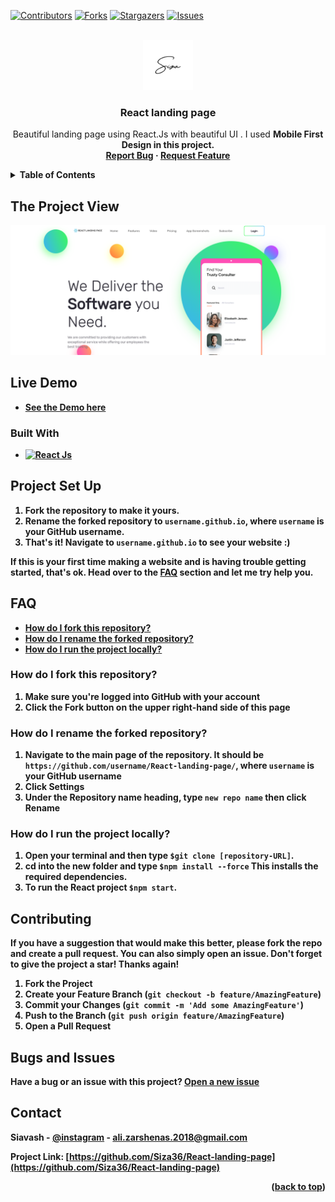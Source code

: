 <a id="readme-top"></a>

<!-- PROJECT SHIELDS -->

[![Contributors][contributors-shield]][contributors-url]
[![Forks][forks-shield]][forks-url]
[![Stargazers][stars-shield]][stars-url]
[![Issues][issues-shield]][issues-url]




<!-- PROJECT LOGO -->
<br />
<div align="center">
  <a href="https://github.com/Siza36/React-landing-page">
    <img src="./src/Images/Pro sefid.png" alt="Logo" width="80" height="80">
  </a>

<h3 id="about-the-project" align="center">React landing page</h3>

  <p align="center">
    Beautiful landing page using React.Js with beautiful UI . I used <strong > Mobile First Design <strong /> in this project.
    <br />
    <a href="https://github.com/Siza36/React-landing-page/issues">Report Bug</a>
    ·
    <a href="#contributing">Request Feature</a>
  </p>
</div>



<!-- TABLE OF CONTENTS -->
<details>
  <summary>Table of Contents</summary>
  <ol>
    <li>
      <a href="#about-the-project">About The Project</a>
      <ul>
        <li><a href="#live-demo">Live Demo</a></li>
        <li><a href="#built-with">Built With</a></li>
      </ul>
    </li>
    <li>
      <a href="#project-set-up">Project Set Up</a>
    </li>
    <li>
      <a href="#faq">FAQ</a>
      <ul>
        <li><a href="#how-do-i-fork-this-repository">How do I fork this repository?</a></li>
        <li><a href="#how-do-i-rename-the-forked-repository">How do I rename the forked repository?</a></li>
        <li><a href="#how-do-i-run-the-project-locally">How do I run the project locally?</a></li>
      </ul>
    </li>
    <li>
      <a href="#contributing">Contributing</a>
      </li>
    <li>
      <a href="#contact">Contact</a>
    </li>
  </ol>
</details>



<!-- PROJECT VIEW -->
## The Project View

![Product Name Screen Shot][product-screenshot]




## Live Demo
* <a href="https://react-landing-page-siza.vercel.app/">See the Demo here</a>

### Built With

* [![React Js][react]][react-url]




<!-- Project Set Up -->
## Project Set Up
1. Fork the repository to make it yours.
2. Rename the forked repository to `username.github.io`, where `username` is your GitHub username.
3. That's it! Navigate to `username.github.io` to see your website :) 

If this is your first time making a website and is having trouble getting started, that's ok. Head over to the [FAQ](#faq) section and let me try help you.



<!-- CONTRIBUTING -->

## FAQ
* [How do I fork this repository?](#how-do-i-fork-this-repository)
* [How do I rename the forked repository?](#how-do-i-rename-the-forked-repository)
* [How do I run the project locally?](#how-do-i-run-the-project-locally)

### How do I fork this repository?
1. Make sure you're logged into GitHub with your account
2. Click the Fork button on the upper right-hand side of this page

### How do I rename the forked repository?
1. Navigate to the main page of the repository. It should be `https://github.com/username/React-landing-page/`, where `username` is your GitHub username
2. Click Settings
3. Under the Repository name heading, type `new repo name` then click Rename

### How do I run the project locally?
1. Open your terminal and then type `$git clone [repository-URL]`.
2. cd into the new folder and type `$npm install --force` This installs the required dependencies.
3. To run the React project `$npm start`.

## Contributing

If you have a suggestion that would make this better, please fork the repo and create a pull request. You can also simply open an issue.
Don't forget to give the project a star! Thanks again!

1. Fork the Project
2. Create your Feature Branch (`git checkout -b feature/AmazingFeature`)
3. Commit your Changes (`git commit -m 'Add some AmazingFeature'`)
4. Push to the Branch (`git push origin feature/AmazingFeature`)
5. Open a Pull Request


## Bugs and Issues
Have a bug or an issue with this project? [Open a new issue][issues-url]

<!-- CONTACT -->
## Contact

Siavash - [@instagram](https://instagram.com/thiisiza) - ali.zarshenas.2018@gmail.com

Project Link: [https://github.com/Siza36/React-landing-page](https://github.com/Siza36/React-landing-page)
<p align="right">(<a href="#readme-top">back to top</a>)</p>



<!-- MARKDOWN LINKS & IMAGES -->
<!-- https://www.markdownguide.org/basic-syntax/#reference-style-links -->
[contributors-shield]: https://img.shields.io/github/contributors/Siza36/React-landing-page.svg?style=for-the-badge
[contributors-url]: https://github.com/Siza36/React-landing-page/graphs/contributors
[forks-shield]: https://img.shields.io/github/forks/Siza36/React-landing-page.svg?style=for-the-badge
[forks-url]: https://github.com/Siza36/React-landing-page/network/members
[stars-shield]: https://img.shields.io/github/stars/Siza36/React-landing-page.svg?style=for-the-badge
[stars-url]: https://github.com/Siza36/React-landing-page/stargazers
[issues-shield]: https://img.shields.io/github/issues/Siza36/React-landing-page.svg?style=for-the-badge
[issues-url]: https://github.com/Siza36/React-landing-page/issues
[react]: https://img.shields.io/badge/react-61DBFB?style=for-the-badge&logo=react&logoColor=white
[react-url]: https://reactjs.org/
[product-screenshot]: https://github.com/Siza36/React-landing-page/blob/main/src/Images/screenshot.png?raw=true